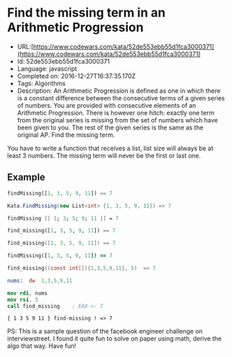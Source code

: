 # Find the missing term in an Arithmetic Progression

 - URL:[https://www.codewars.com/kata/52de553ebb55d1fca3000371](https://www.codewars.com/kata/52de553ebb55d1fca3000371)
 - Id: 52de553ebb55d1fca3000371
 - Language: javascript
 - Completed on: 2016-12-27T16:37:35.170Z
 - Tags: Algorithms
 - Description:
An Arithmetic Progression is defined as one in which there is a constant difference between the consecutive terms of a given series of numbers. You are provided with consecutive elements of an Arithmetic Progression. There is however one hitch: exactly one term from the original series is missing from the set of numbers which have been given to you. The rest of the given series is the same as the original AP.  Find the missing term.  

You have to write a function that receives a list, list size will always be at least 3 numbers. The missing term will never be the first or last one.

## Example
```php
findMissing([1, 3, 5, 9, 11]) == 7
```
```csharp
Kata.FindMissing(new List<int> {1, 3, 5, 9, 11}) => 7
```
```fsharp
findMissing [| 1; 3; 5; 9; 11 |] = 7
```
```python
find_missing([1, 3, 5, 9, 11]) == 7
```
```swift
find_missing([1, 3, 5, 9, 11]) == 7
```
```ruby
findMissing([1, 3, 5, 9, 11]) == 7
```
```c
find_missing((const int[]){1,3,5,9,11}, 5)  => 7
```
```nasm
nums:  dw  1,3,5,9,11

mov rdi, nums
mov rsi, 5
call find_missing    ; EAX <- 7
```
```factor
{ 1 3 5 9 11 } find-missing ! => 7
```

PS: This is a sample question of the facebook engineer challenge on interviewstreet.
I found it quite fun to solve on paper using math, derive the algo that way.
Have fun!

